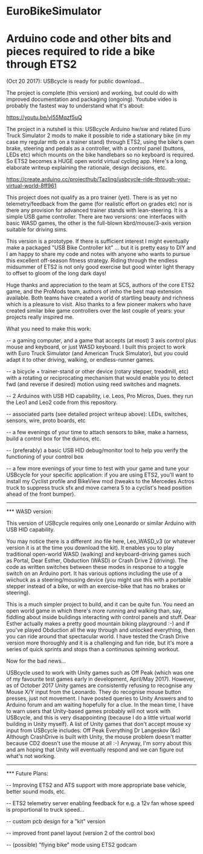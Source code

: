 # EuroBikeSimulator
# Arduino code and other bits and pieces required to ride a bike through ETS2

(Oct 20 2017):  USBcycle is ready for public download...

The project is complete (this version) and working, but could do with improved documentation
and packaging (ongoing).  Youtube video is probably the fastest way to understand what it's about:

https://youtu.be/vI55Mqzf5uQ

The project in a nutshell is this:  USBcycle Arduino hw/sw and related Euro Truck Simulator 2
mods to make it possible to ride a stationary bike (in my case my regular mtb on a trainer stand) through 
ETS2, using the bike's own brake, steering and pedals as a controller, with a control panel (buttons, LEDs 
etc) which mounts on the bike handlebars so no keyboard is required.  So ETS2 becomes a HUGE open world 
virtual cycling app.  Here's a long, elaborate writeup explaining the rationale, design decisions, etc.

https://create.arduino.cc/projecthub/Tazling/usbcycle-ride-through-your-virtual-world-8ff961

This project does not qualify as a pro trainer (yet).  There is as yet no telemetry/feedback from
the game (for realistic effort on grades etc) nor is there any provision for advanced trainer stands
with lean-steering.  It is a simple USB game controller.  There are two versions:  one interfaces with
basic WASD games, the other is the full-blown kbrd/mouse/3-axis version suitable for driving sims.

This version is a prototype.  If there is sufficient interest I might eventually make a packaged 
"USB Bike Controller kit" ... but it is pretty easy to DIY and I am happy to share my code and notes with
anyone who wants to pursue this excellent off-season fitness strategy.  Riding through the endless
midsummer of ETS2 is not only good exercise but good winter light therapy to offset to gloom of the long
dark days!

Huge thanks and appreciation to the team at SCS, authors of the core ETS2 game, and the ProMods team,
authors of imho the best map extension available.  Both teams have created a world of startling beauty
and richness which is a pleasure to visit.  Also thanks to a few pioneer makers who have created similar
bike game controllers over the last couple of years:  your projects really inspired me.

What you need to make this work:

-- a gaming computer, and a game that accepts (at most) 3 axis control plus mouse and keyboard, or just 
WASD keyboard.  I built this project to work with Euro Truck Simulator (and American Truck Simulator), 
but you could adapt it to other driving, walking, or endless-runner games.

-- a bicycle + trainer-stand or other device (rotary stepper, treadmill, etc) with a rotating or reciprocating 
mechanism that would enable you to detect fwd (and reverse if desired) motion using reed switches and magnets.

-- 2 Arduinos with USB HID capability, i.e. Leos, Pro Micros, Dues.  they run the Leo1 and Leo2 code from this repository.

-- associated parts (see detailed project writeup above):   LEDs, switches, sensors, wire, proto boards, etc

-- a few evenings of your time to attach sensors to bike, make a harness, build a control box for the duinos, etc.

-- (preferably) a basic USB HID debug/monitor tool to help you verify the functioning of your control box

-- a few more evenings of your time to test with your game and tune your USBcycle for your specific application:
if you are using ETS2, you'll want to install my Cyclist profile and BikeView mod (tweaks to the Mercedes Actros
truck to suppress truck sfx and move camera 5 to a cyclist's head position ahead of the front bumper).

------------------------------------------------------------------

*** WASD version:

This version of USBcycle requires only one Leonardo or similar Arduino with USB HID capability.

You may notice there is a different .ino file here, Leo_WASD_v3 (or whatever version it is at the time you download
the kit).  It enables you to play traditional open-world
WASD (walking) and keyboard-driving games such as Portal, Dear Esther, Obduction (WASD) or Crash Drive 2 (driving).
The code as written switches between these modes in response to a toggle switch on an Arduino port.  It has various
options including the use of a wiichuck as a steering/mousing device (you might use this with a portable stepper instead
of a bike, or with an exercise-bike that has no brakes or steering).

This is a much simpler project to build, and it can be quite fun.  You need an open world game in which there's more
running and walking than, say, fiddling about inside buildings interacting with control panels and stuff.  Dear Esther
actually makes a pretty good mountain biking playground :-) and if you've played Obduction all the way through and
unlocked everything, then you can ride around that spectacular world.  I have tested the Crash Drive version
more thoroughly and it is a challenging and fun ride, but it's more a series of quick sprints and stops than a continuous
spinning workout.

Now for the bad news...

USBcycle used to work with Unity games such as Off Peak (which was one of my favourite test games early
in development, April/May 2017).  However, as of October 2017 Unity games are consistently refusing to recognise any 
Mouse X/Y input from the Leonardo.  They do recognise mouse button presses, just not movement.  I have posted queries to
Unity Answers and to Arduino forum and am waiting hopefully for a clue.  In the mean time, I have to warn users that
Unity-based games probably will not work with USBcycle, and this is very disappointing (because I do a little virtual
world building in Unity myself).  A list of Unity games that don't accept mouse xy input from USBcycle includes:
Off Peak
Everything
Dr Langeskov (&c)
Although CrashDrive is built with Unity, the mouse problem doesn't matter because CD2 doesn't use the mouse at all :-)
Anyway, I'm sorry about this and am hoping that Unity will eventually respond and we can figure out what's not working.

-----------------------------------------------------------------------------
*** Future Plans:

-- Improving ETS2 and ATS support with more appropriate base vehicle, better sound mods, etc.

-- ETS2 telemetry server enabling feedback for e.g. a 12v fan whose speed is proportional to truck speed... 

-- custom pcb design for a "kit" version

-- improved front panel layout (version 2 of the control box)

-- (possible) "flying bike" mode using ETS2 godcam

